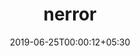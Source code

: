 ---
title: "nerror"
date: 2019-06-25T00:00:12+05:30
type: "organisations"
org_name: "Netflix, Inc."
repo_desc: "nerror: rich JavaScript errors"
repo_link: https://github.com/Netflix/nerror
---